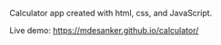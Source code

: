 Calculator app created with html, css, and JavaScript.


Live demo: https://mdesanker.github.io/calculator/